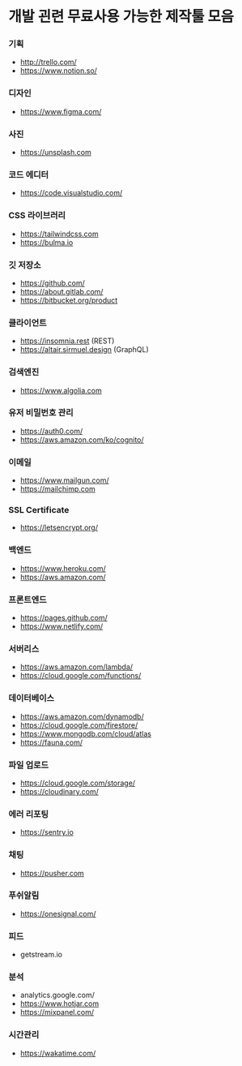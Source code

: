 # 개발 괸련 무료사용 가능한 제작툴 모음

### 기획

- http://trello.com/
- https://www.notion.so/

### 디자인

- https://www.figma.com/

### 사진

- https://unsplash.com

### 코드 에디터

- https://code.visualstudio.com/

### CSS 라이브러리

- https://tailwindcss.com
- https://bulma.io

### 깃 저장소

- https://github.com/
- https://about.gitlab.com/
- https://bitbucket.org/product

### 클라이언트

- https://insomnia.rest (REST)
- https://altair.sirmuel.design (GraphQL)

### 검색엔진

- https://www.algolia.com

### 유저 비밀번호 관리

- https://auth0.com/
- https://aws.amazon.com/ko/cognito/

### 이메일

- https://www.mailgun.com/
- https://mailchimp.com

### SSL Certificate

- https://letsencrypt.org/

### 백엔드

- https://www.heroku.com/
- https://aws.amazon.com/

### 프론트엔드

- https://pages.github.com/
- https://www.netlify.com/

### 서버리스

- https://aws.amazon.com/lambda/
- https://cloud.google.com/functions/

### 데이터베이스

- https://aws.amazon.com/dynamodb/
- https://cloud.google.com/firestore/
- https://www.mongodb.com/cloud/atlas
- https://fauna.com/

### 파일 업로드

- https://cloud.google.com/storage/
- https://cloudinary.com/

### 에러 리포팅

- https://sentry.io

### 채팅

- https://pusher.com

### 푸쉬알림

- https://onesignal.com/

### 피드

- getstream.io

### 분석

- analytics.google.com/
- https://www.hotjar.com
- https://mixpanel.com/

### 시간관리

- https://wakatime.com/
